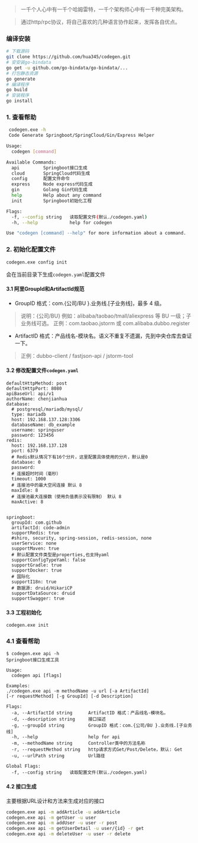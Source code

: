 > 一千个人心中有一千个哈姆雷特，一千个架构师心中有一千种完美架构。

> 通过http/rpc协议，将自己喜欢的几种语言协作起来，发挥各自优点。
### 编译安装

```bash
# 下载源码
git clone https://github.com/hua345/codegen.git
# 安安装go-bindata
go get -u github.com/go-bindata/go-bindata/...
# 打包静态资源
go generate
# 编译程序
go build
# 安装程序
go install
```

### 1. 查看帮助

```bash
 codegen.exe -h
 Code Generate Springboot/SpringCloud/Gin/Express Helper

Usage:
  codegen [command]

Available Commands:
  api         Springboot接口生成
  cloud       SpringCloud代码生成
  config      配置文件命令
  express     Node express代码生成
  gin         Golang Gin代码生成
  help        Help about any command
  init        Springboot初始化工程

Flags:
  -f, --config string   读取配置文件(默认./codegen.yaml)
  -h, --help            help for codegen

Use "codegen [command] --help" for more information about a command.
```

### 2. 初始化配置文件

```bash
codegen.exe config init
```

会在当前目录下生成`codegen.yaml`配置文件

#### 3.1 阿里GroupId和ArtifactId规范
- GroupID 格式：com.{公司/BU }.业务线.[子业务线]，最多 4 级。
> 说明：{公司/BU} 例如：alibaba/taobao/tmall/aliexpress 等 BU 一级；子业务线可选。
正例：com.taobao.jstorm 或 com.alibaba.dubbo.register
- ArtifactID 格式：产品线名-模块名。语义不重复不遗漏，先到中央仓库去查证一下。
> 正例：dubbo-client / fastjson-api / jstorm-tool

#### 3.2 修改配置文件`codegen.yaml`

```
defaultHttpMethod: post
defaultHttpPort: 8080
apiBaseUrl: api/v1
authorName: chenjianhua
database:
  # postgresql/mariadb/mysql/
  type: mariadb
  host: 192.168.137.128:3306
  databaseName: db_example
  username: springuser
  password: 123456
redis:
  host: 192.168.137.128
  port: 6379
  # Redis默认情况下有16个分片，这里配置具体使用的分片，默认是0
  database: 0
  password:
  # 连接超时时间（毫秒）
  timeout: 1000
  # 连接池中的最大空闲连接 默认 8
  maxIdle: 8
  # 连接池最大连接数（使用负值表示没有限制） 默认 8
  maxActive: 8


springboot:
  groupId: com.github
  artifactId: code-admin
  supportRedis: true
  #shiro, security, spring-session, redis-session, none
  userService: none
  supportMaven: true
  # 默认配置文件类型是properties,也支持yaml
  supportConfigTypeYaml: false
  supportGradle: true
  supportDocker: true
  # 国际化
  supportI18n: true
  # 数据源: druid/HikariCP
  supportDataSource: druid
  supportSwagger: true
```

#### 3.3 工程初始化
```
codegen.exe init
```

### 4.1 查看帮助

```
$ codegen.exe api -h
Springboot接口生成工具

Usage:
  codegen api [flags]

Examples:
./codegen.exe api -m methodName -u url [-a ArtifactId]
[-r requestMethod] [-g GroupId] [-d Description]

Flags:
  -a, --ArtifactId string      ArtifactID 格式：产品线名-模块名。
  -d, --description string     接口描述
  -g, --groupId string         GroupID 格式：com.{公司/BU }.业务线.[子业务线]
  -h, --help                   help for api
  -m, --methodName string      Controller类中的方法名称
  -r, --requestMethod string   http请求方式Get/Post/Delete，默认: Get
  -u, --urlPath string         Url路径

Global Flags:
  -f, --config string   读取配置文件(默认./codegen.yaml)
```

#### 4.2 接口生成

主要根据URL设计和方法来生成对应的接口

```bash
codegen.exe api -m addArticle -u addArticle
codegen.exe api -m getUser -u user
codegen.exe api -m addUser -u user -r post
codegen.exe api -m getUserDetail -u user/{id} -r get
codegen.exe api -m deleteUser -u user -r delete
```
